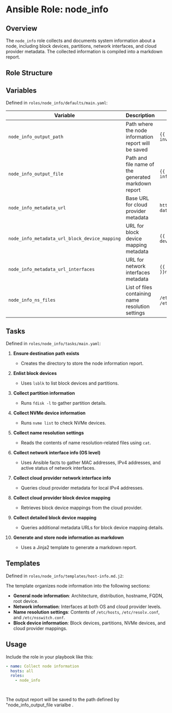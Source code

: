 # Ansible Role: node_info

## Overview

The `node_info` role collects and documents system information about a node, including block devices, partitions, network interfaces, and cloud provider metadata. The collected information is compiled into a markdown report.

## Role Structure


## Variables

Defined in `roles/node_info/defaults/main.yaml`:

| Variable                                      | Description                                          | Default Value                                          |
| --------------------------------------------- | ---------------------------------------------------- | ------------------------------------------------------ |
| `node_info_output_path`                       | Path where the node information report will be saved | `{{ playbook_dir }}/output/{{ inventory_hostname }}`   |
| `node_info_output_file`                       | Path and file name of the generated markdown report  | `{{ node_info_output_path }}/host-info.md`             |
| `node_info_metadata_url`                      | Base URL for cloud provider metadata                 | `http://169.254.169.254/latest/meta-data/`             |
| `node_info_metadata_url_block_device_mapping` | URL for block device mapping metadata                | `{{ node_info_metadata_url }}block-device-mapping/`    |
| `node_info_metadata_url_interfaces`           | URL for network interfaces metadata                  | `{{ node_info_metadata_url }}network/interfaces/macs/` |
| `node_info_ns_files`                          | List of files containing name resolution settings    | `/etc/hosts`, `/etc/resolv.conf`, `/etc/nsswitch.conf` |

## Tasks

Defined in `roles/node_info/tasks/main.yaml`:

1. **Ensure destination path exists**

   - Creates the directory to store the node information report.

2. **Enlist block devices**

   - Uses `lsblk` to list block devices and partitions.

3. **Collect partition information**

   - Runs `fdisk -l` to gather partition details.

4. **Collect NVMe device information**

   - Runs `nvme list` to check NVMe devices.

5. **Collect name resolution settings**

   - Reads the contents of name resolution-related files using `cat`.

6. **Collect network interface info (OS level)**

   - Uses Ansible facts to gather MAC addresses, IPv4 addresses, and active status of network interfaces.

7. **Collect cloud provider network interface info**

   - Queries cloud provider metadata for local IPv4 addresses.

8. **Collect cloud provider block device mapping**

   - Retrieves block device mappings from the cloud provider.

9. **Collect detailed block device mapping**

   - Queries additional metadata URLs for block device mapping details.

10. **Generate and store node information as markdown**

    - Uses a Jinja2 template to generate a markdown report.

## Templates

Defined in `roles/node_info/templates/host-info.md.j2`:

The template organizes node information into the following sections:

- **General node information**: Architecture, distribution, hostname, FQDN, root device.
- **Network information**: Interfaces at both OS and cloud provider levels.
- **Name resolution settings**: Contents of `/etc/hosts`, `/etc/resolv.conf`, and `/etc/nsswitch.conf`.
- **Block device information**: Block devices, partitions, NVMe devices, and cloud provider mappings.

## Usage

Include the role in your playbook like this:

```yaml
- name: Collect node information
  hosts: all
  roles:
    - node_info

    
```

The output report will be saved to the path defined by "node_info_output_file varialbe .



